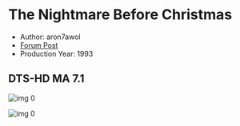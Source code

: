 # The Nightmare Before Christmas

* Author: aron7awol
* [Forum Post](https://www.avsforum.com/threads/bass-eq-for-filtered-movies.2995212/post-59355600)
* Production Year: 1993

## DTS-HD MA 7.1

![img 0](https://i.imgur.com/uK4AESq.jpg)

![img 0](https://i.imgur.com/QQZTdOs.png)

